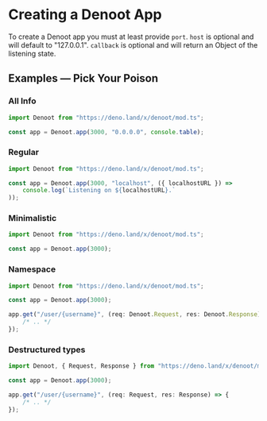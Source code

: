 # Creating a Denoot App
To create a Denoot app you must at least provide `port`. `host` is optional and will default to "127.0.0.1". `callback` is optional and will return an Object of the listening state.
## Examples — Pick Your Poison
### All Info
```ts
import Denoot from "https://deno.land/x/denoot/mod.ts";

const app = Denoot.app(3000, "0.0.0.0", console.table);
```
### Regular
```ts
import Denoot from "https://deno.land/x/denoot/mod.ts";

const app = Denoot.app(3000, "localhost", ({ localhostURL }) =>
    console.log(`Listening on ${localhostURL}.`
));
```
### Minimalistic
```ts
import Denoot from "https://deno.land/x/denoot/mod.ts";

const app = Denoot.app(3000);
```
### Namespace
```ts
import Denoot from "https://deno.land/x/denoot/mod.ts";

const app = Denoot.app(3000);

app.get("/user/{username}", (req: Denoot.Request, res: Denoot.Response) => {
    /* .. */
});
```
### Destructured types
```ts
import Denoot, { Request, Response } from "https://deno.land/x/denoot/mod.ts";

const app = Denoot.app(3000);

app.get("/user/{username}", (req: Request, res: Response) => {
    /* .. */
});
```